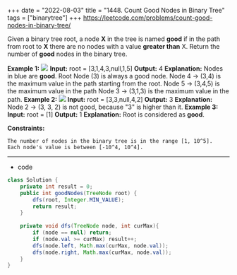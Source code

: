 +++ 
date = "2022-08-03"
title = "1448. Count Good Nodes in Binary Tree"
tags = ["binarytree"]
+++
https://leetcode.com/problems/count-good-nodes-in-binary-tree/

Given a binary tree root, a node __X__ in the tree is named **good** if in the path from root to __X__ there are no nodes with a value __greater than__ X.
Return the number of **good** nodes in the binary tree.
 
**Example 1:**
**![](https://assets.leetcode.com/uploads/2020/04/02/test_sample_1.png)**
**Input:** root = [3,1,4,3,null,1,5] **Output:** 4 **Explanation:** Nodes in blue are **good**. Root Node (3) is always a good node. Node 4 -> (3,4) is the maximum value in the path starting from the root. Node 5 -> (3,4,5) is the maximum value in the path Node 3 -> (3,1,3) is the maximum value in the path.
**Example 2:**
**![](https://assets.leetcode.com/uploads/2020/04/02/test_sample_2.png)**
**Input:** root = [3,3,null,4,2] **Output:** 3 **Explanation:** Node 2 -> (3, 3, 2) is not good, because "3" is higher than it.
**Example 3:**
**Input:** root = [1] **Output:** 1 **Explanation:** Root is considered as **good**.
 
**Constraints:**
 	
	The number of nodes in the binary tree is in the range [1, 10^5]. 	
	Each node's value is between [-10^4, 10^4].

---
- code
```java
class Solution {
    private int result = 0;
    public int goodNodes(TreeNode root) {
        dfs(root, Integer.MIN_VALUE);
        return result;
    }
    
    private void dfs(TreeNode node, int curMax){
        if (node == null) return;
        if (node.val >= curMax) result++;
        dfs(node.left, Math.max(curMax, node.val));
        dfs(node.right, Math.max(curMax, node.val));
    }
}
```
